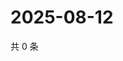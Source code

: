 # 2025-08-12

共 0 条

<!-- BEGIN ZHIHUQUESTIONS -->
<!-- 最后更新时间 Tue Aug 12 2025 08:56:30 GMT+0800 (China Standard Time) -->

<!-- END ZHIHUQUESTIONS -->
